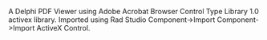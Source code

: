 A Delphi PDF Viewer using Adobe Acrobat Browser Control Type Library 1.0 activex library. Imported using Rad Studio Component->Import Component->Import ActiveX Control.
